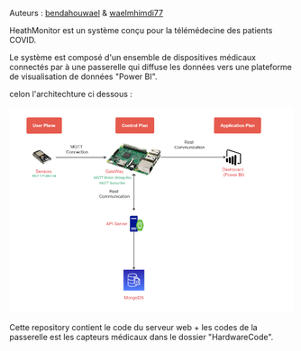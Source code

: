 Auteurs : <a href="https://github.com/bendahouwael" target="_blank">bendahouwael</a> & <a href="https://github.com/waelmhimdi77" target="_blank">waelmhimdi77</a>

HeathMonitor est un système conçu pour la télémédecine des patients COVID. 

Le système est composé d'un ensemble de dispositives médicaux connectés par à une passerelle qui diffuse les données vers une plateforme de visualisation de données "Power BI".

celon l'architechture ci dessous : 

![alt text](https://github.com/bendahouwael/HeathMonitor/blob/8e0a937ba843185e85f3e1f1c60e6f84cf06d119/Architecture%20of%20the%20solution.PNG)

Cette repository contient le code du serveur web + les codes de la passerelle est les capteurs médicaux dans le dossier "HardwareCode".


